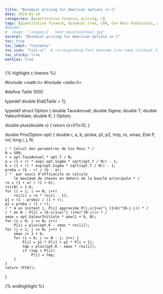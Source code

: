 ```yaml
---
title: "Binomial pricing for American options in C"
date: 2019-01-19
categories: [quantitative finance, pricing, c]
tags: [quantitative finance, binomial tree, CRR, Cox Ross Rubinstein, american options, pricing, C]
#header:
#  image: "/images/2 - heat equation/heat.jpg"
excerpt: "Binomial pricing for American options in C"
toc: true
toc_label: "Contents"
toc_icon: "list-ul"  # corresponding Font Awesome icon name (without fa prefix
toc_sticky: true
mathjax: true
---
```


{% highlight c linenos %}

#include <math.h>
#include <stdio.h>

#define Taille 1000

typedef double Etat[Taille + 1];

typedef struct Option {
	double TauxAnnuel;
	double Sigma;
	double T;
	double ValeurInitiale;
	double K;
} Option;

double plus(double x)
{
	return (x>0?x:0);
}

double Prix(Option opt)
{
	double r, a, b, proba, p1, p2, tmp, ro, xmax;
	Etat P, roi;
	long i, j, N;

	/ * Calcul des parametres de Cox Ross * /
	N = 500;
	r = opt.TauxAnnuel * opt.T / N;
	a = (1 + r) * exp(-opt.Sigma * sqrt(opt.T / N)) - 1;
	b = (1 + r) * exp(opt.Sigma * sqrt(opt.T / N)) - 1;
	proba = (b - r) / (b - a);
	/ *  par souci d’efficacite on calcule
		le maximum de choses en dehors de la boucle principale * /
	ro = (1 + a) / (1 + b);
	roi[0] = 1.0;
	for (i = 1; i <= N; i++)
		roi[i] = ro * roi[i - 1];
	p1 = (1 - proba) / (1 + r);
	p2 = proba / (1 + r);
	/ * A un instant j, P[i] approxime P(j,x(1+a)^i (1+b)^(N-j-i)) * /
	/ * en N : P[i] = (K-x(1+a)^i (1+b)^(N-i))+ * /
	xmax = opt.ValeurInitiale * pow(1 + b, N);
	for (i = 0; i <= N; i++)
		P[i] = plus(opt.K - xmax * roi[i]);
	for (j = 1; j <= N; j++) {
		xmax /= 1 + b;
		for (i = 0; i <= N - j; i++) {
			P[i] = p1 * P[i] + p2 * P[i + 1];
			tmp = plus(opt.K - xmax * roi[i]);
			if (tmp > P[i])
				P[i] = tmp;
		}
	}
	return (P[0]);
}

{% endhighlight %}

